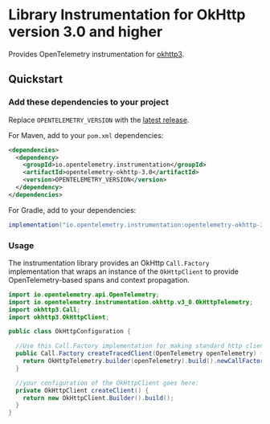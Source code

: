 # Library Instrumentation for OkHttp version 3.0 and higher

Provides OpenTelemetry instrumentation for [okhttp3](https://square.github.io/okhttp/).

## Quickstart

### Add these dependencies to your project

Replace `OPENTELEMETRY_VERSION` with the [latest
release](https://search.maven.org/search?q=g:io.opentelemetry.instrumentation%20AND%20a:opentelemetry-okhttp-3.0).

For Maven, add to your `pom.xml` dependencies:

```xml
<dependencies>
  <dependency>
    <groupId>io.opentelemetry.instrumentation</groupId>
    <artifactId>opentelemetry-okhttp-3.0</artifactId>
    <version>OPENTELEMETRY_VERSION</version>
  </dependency>
</dependencies>
```

For Gradle, add to your dependencies:

```groovy
implementation("io.opentelemetry.instrumentation:opentelemetry-okhttp-3.0:OPENTELEMETRY_VERSION")
```

### Usage

The instrumentation library provides an OkHttp `Call.Factory` implementation that wraps
an instance of the `OkHttpClient` to provide OpenTelemetry-based spans and context
propagation.

```java
import io.opentelemetry.api.OpenTelemetry;
import io.opentelemetry.instrumentation.okhttp.v3_0.OkHttpTelemetry;
import okhttp3.Call;
import okhttp3.OkHttpClient;

public class OkHttpConfiguration {

  //Use this Call.Factory implementation for making standard http client calls.
  public Call.Factory createTracedClient(OpenTelemetry openTelemetry) {
    return OkHttpTelemetry.builder(openTelemetry).build().newCallFactory(createClient());
  }

  //your configuration of the OkHttpClient goes here:
  private OkHttpClient createClient() {
    return new OkHttpClient.Builder().build();
  }
}
```
